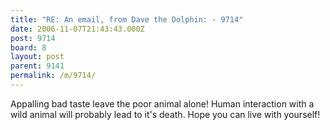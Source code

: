 ```yaml
---
title: "RE: An email, from Dave the Dolphin: - 9714"
date: 2006-11-07T21:43:43.000Z
post: 9714
board: 8
layout: post
parent: 9141
permalink: /m/9714/
---
```

Appalling bad taste leave the poor animal alone!  Human interaction with a wild animal will probably lead to it's death.  Hope you can live with yourself!
